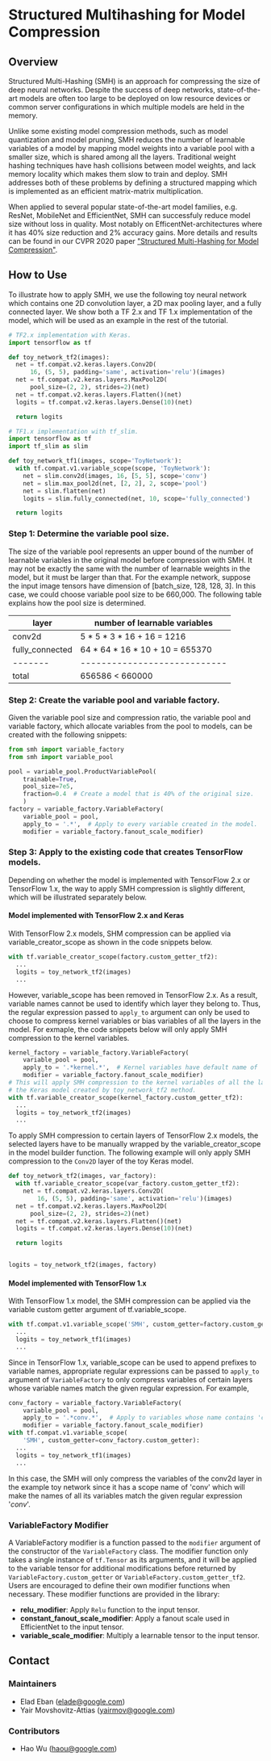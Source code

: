 # Structured Multihashing for Model Compression

## Overview
Structured Multi-Hashing (SMH) is an approach for compressing the size of deep
neural networks. Despite the success of deep networks, state-of-the-art models
are often too large to be deployed on low resource devices or common server
configurations in which multiple models are held in the memory.  

Unlike some existing model compression methods, such as model quantization and
model pruning, SMH reduces the number of learnable variables of a model  by
mapping model weights into a variable pool with a smaller size, which is shared
among all the layers. Traditional weight hashing techniques have hash collisions
between model weights, and lack memory locality which makes them slow to train
and deploy. SMH addresses both of these problems by defining a structured
mapping which is implemented as an efficient matrix-matrix multiplication.  

When applied to several popular state-of-the-art model families, e.g. ResNet,
MobileNet and EfficientNet, SMH can successfuly reduce model size without loss
in quality. Most notably on EfficentNet-architectures where it has 40% size
reduction and 2% accuracy gains. More details and results can be found in our
CVPR 2020 paper ["Structured Multi-Hashing for Model
Compression"](https://arxiv.org/pdf/1911.11177.pdf).

## How to Use
To illustrate how to apply SMH, we use the following toy neural network which
contains one 2D convolution layer, a 2D max pooling layer, and a fully connected
layer. We show both a TF 2.x and TF 1.x implementation of the model, which will
be used as an example in the rest of the tutorial.

```python
# TF2.x implementation with Keras.
import tensorflow as tf

def toy_network_tf2(images):
  net = tf.compat.v2.keras.layers.Conv2D(
      16, (5, 5), padding='same', activation='relu')(images)
  net = tf.compat.v2.keras.layers.MaxPool2D(
      pool_size=(2, 2), strides=2)(net)
  net = tf.compat.v2.keras.layers.Flatten()(net)
  logits = tf.compat.v2.keras.layers.Dense(10)(net)

  return logits
```

```python
# TF1.x implementation with tf_slim.
import tensorflow as tf
import tf_slim as slim

def toy_network_tf1(images, scope='ToyNetwork'):
  with tf.compat.v1.variable_scope(scope, 'ToyNetwork'):
    net = slim.conv2d(images, 16, [5, 5], scope='conv')
    net = slim.max_pool2d(net, [2, 2], 2, scope='pool')
    net = slim.flatten(net)
    logits = slim.fully_connected(net, 10, scope='fully_connected')

  return logits
```

### Step 1: Determine the variable pool size.
The size of the variable pool represents an upper bound of the number of
learnable variables in the original model before compression with SMH. It may
not be exactly the same with the number of learnable weights in the model, but
it must be larger than that. For the example network, suppose the input image
tensors have dimension of [batch_size, 128, 128, 3]. In this case, we could
choose variable pool size to be 660,000. The following table explains how the
pool size is determined.

| layer | number of learnable variables |
| ----- | ----------------------------- |
| conv2d | 5 * 5 * 3 * 16 + 16 = 1216 |
| fully_connected | 64 * 64 * 16 * 10 + 10 = 655370 |
|------- | ---------------------------- |
| total | 656586 < 660000 |

### Step 2: Create the variable pool and variable factory.
Given the variable pool size and compression ratio, the variable pool and
variable factory, which allocate variables from the pool to models, can be
created with the following snippets:

```python
from smh import variable_factory
from smh import variable_pool

pool = variable_pool.ProductVariablePool(
    trainable=True,
    pool_size=7e5,
    fraction=0.4  # Create a model that is 40% of the original size.
    )
factory = variable_factory.VariableFactory(
    variable_pool = pool,
    apply_to = '.*',  # Apply to every variable created in the model.
    modifier = variable_factory.fanout_scale_modifier)
```

### Step 3: Apply to the existing code that creates TensorFlow models.
Depending on whether the model is implemented with TensorFlow 2.x or TensorFlow
1.x, the way to apply SMH compression is slightly different, which will be
illustrated separately below.

#### Model implemented with TensorFlow 2.x and Keras
With TensorFlow 2.x models, SHM compression can be applied via
variable_creator_scope as shown in the code snippets below.

```python
with tf.variable_creator_scope(factory.custom_getter_tf2):
  ...
  logits = toy_network_tf2(images)
  ...
```

However, variable_scope has been removed in TensorFlow 2.x. As a result,
variable names cannot be used to identify which layer they belong to. Thus, the
regular expression passed to `apply_to` argument can only be used to choose to
compress kernel variables or bias variables of all the layers in the model. For
exmaple, the code snippets below will only apply SMH compression to the kernel
variables.

```python
kernel_factory = variable_factory.VariableFactory(
    variable_pool = pool,
    apply_to = '.*kernel.*',  # Kernel variables have default name of 'kernel' for Keras layers.
    modifier = variable_factory.fanout_scale_modifier)
# This will apply SMH compression to the kernel variables of all the layers in
# the Keras model created by toy_network_tf2 method.
with tf.variable_creator_scope(kernel_factory.custom_getter_tf2):
  ...
  logits = toy_network_tf2(images)
  ...
```

To apply SMH compression to certain layers of TensorFlow 2.x models,
the selected layers have to be manually wrapped by the variable_creator_scope in
the model builder function. The following example will only apply SMH
compression to the `Conv2D` layer of the toy Keras model.

```python
def toy_network_tf2(images, var_factory):
  with tf.variable_creator_scope(var_factory.custom_getter_tf2):
    net = tf.compat.v2.keras.layers.Conv2D(
        16, (5, 5), padding='same', activation='relu')(images)
  net = tf.compat.v2.keras.layers.MaxPool2D(
      pool_size=(2, 2), strides=2)(net)
  net = tf.compat.v2.keras.layers.Flatten()(net)
  logits = tf.compat.v2.keras.layers.Dense(10)(net)

  return logits


logits = toy_network_tf2(images, factory)
```

#### Model implemented with TensorFlow 1.x
With TensorFlow 1.x model, the SMH compression can be applied via the variable
custom getter argument of tf.variable_scope.

```python
with tf.compat.v1.variable_scope('SMH', custom_getter=factory.custom_getter):
  ...
  logits = toy_network_tf1(images)
  ...
```

Since in TensorFlow 1.x, variable_scope can be used to append prefixes to
variable names, appropriate regular expressions can be passed to `apply_to`
argument of `VariableFactory` to only compress variables of certain layers whose
variable names match the given regular expression. For example,

```python
conv_factory = variable_factory.VariableFactory(
    variable_pool = pool,
    apply_to = '.*conv.*',  # Apply to variables whose name contains 'conv'.
    modifier = variable_factory.fanout_scale_modifier)
with tf.compat.v1.variable_scope(
    'SMH', custom_getter=conv_factory.custom_getter):
  ...
  logits = toy_network_tf1(images)
  ...
```

In this case, the SMH will only compress the variables of the conv2d layer in
the example toy network since it has a scope name of 'conv' which will make the
names of all its variables match the given regular expression '*conv*'.

### VariableFactory Modifier
A VariableFactory modifier is a function passed to the `modifier` argument of
the constructor of the `VariableFactory` class. The modifier function only takes
a single instance of `tf.Tensor` as its arguments, and it will be applied to the
variable tensor for additional modifications before returned by
`VariableFactory.custom_getter` or `VariableFactory.custom_getter_tf2`. Users
are encouraged to define their own modifier functions when necessary. These
modifier functions are provided in the library:

* **relu_modifier**: Apply `Relu` function to the input tensor.  
* **constant_fanout_scale_modifier**: Apply a fanout scale used in EfficientNet
  to the input tensor.
* **variable_scale_modifier**: Multiply a learnable tensor to the input tensor.

## Contact

### Maintainers
* Elad Eban (elade@google.com)
* Yair Movshovitz-Attias (yairmov@google.com)

### Contributors
* Hao Wu (haou@google.com)
